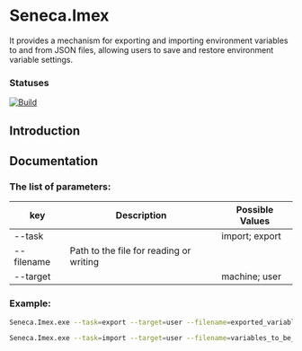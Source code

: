 # Seneca.Imex

It provides a mechanism for exporting and importing environment variables to and from JSON files, allowing users to save and restore environment variable settings.

### Statuses

[![Build](https://github.com/eminencegrs/seneca-imex/actions/workflows/dotnet.yml/badge.svg?branch=develop)](https://github.com/eminencegrs/seneca-imex/actions/workflows/dotnet.yml)

## Introduction

## Documentation

### The list of parameters:
| key                | Description                             | Possible Values      |
|--------------------|-----------------------------------------|----------------------|
| --task             |                                         | import; export       |
| --filename 		 | Path to the file for reading or writing |                      |
| --target           |                                         | machine; user        |

### Example:
```bash
Seneca.Imex.exe --task=export --target=user --filename=exported_variables.json
```
```bash
Seneca.Imex.exe --task=import --target=user --filename=variables_to_be_imported.json
```
